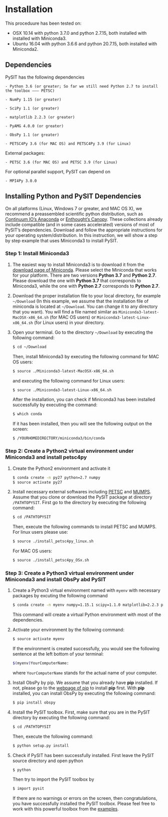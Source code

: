 # Installation

This proceduure has been tested on:
- OSX 10.14 with python 3.7.0 and python 2.7.15, both installed with installed with Miniconda3.
- Ubuntu 16.04 with python 3.6.6 and python 20.7.15, both installed with Miniconda2.
## Dependencies

PySIT has the following dependencies

    - Python 3.6 (or greater; So far we still need Python 2.7 to install the toolbox ––– PETSC)

    - NumPy 1.15 (or greater)

    - SciPy 1.1 (or greater)

    - matplotlib 2.2.3 (or greater)

    - PyAMG 4.0.0 (or greater)

    - ObsPy 1.1 (or greater)

    - PETSC4Py 3.6 (for MAC OS) and PETSC4Py 3.9 (for Linux)

External packages:

    - PETSC 3.6 (for MAC OS) and PETSC 3.9 (for Linux)

For optional parallel support, PySIT can depend on

    - MPI4Py 3.0.0


## Installing Python and PySIT Dependencies

On all platforms (Linux, Windows 7 or greater, and MAC OS X), we recommend a preassembled scientific python distribution, such as [Continuum IO’s Anaconda] or [Enthought’s Canopy]. These collections already include compatible (and in some cases accelerated) versions of most of PySIT’s dependencies. Download and follow the appropriate instructions for your operating system/distribution. In this instruction, we will show a step by step example that uses Miniconda3 to install PySIT.

### Step 1: Install Miniconda3

1. The easiest way to install Miniconda3 is to download it from the [download page of Miniconda]. Please select the Miniconda that works for your platform. There are two versions **Python 3.7** and **Python 2.7**. Please download the one with **Python 3.7** that corresponds to Miniconda3, while the one with **Python 2.7** corresponds to **Python 2.7**.

2. Download the proper installation file to your local directory, for example `~/Download` (In this example, we assume that the installation file of miniconda is located at `~/Download`. You can change it to any directory that you want). You will find a file named similar as `Miniconda3-latest-MacOSX-x86_64.sh` (for MAC OS users) or `Miniconda3-latest-Linux-x86_64.sh` (for Linux users) in your directory.

3. Open your terminal. Go to the directory `~/Download` by executing the  following command:

    ```sh
    $ cd ~/Download
    ```

    Then, install Miniconda3 by executing the following command for MAC OS users:

    ```sh
    $ source ./Miniconda3-latest-MacOSX-x86_64.sh
    ```

    and executing the following command for Linux users:

    ```sh
    $ source ./Miniconda3-latest-Linux-x86_64.sh
    ```

    After the installation, you can check if Miniconda3 has been installed successfully by executing the command:

    ```sh
    $ which conda
    ```

    If it has been installed, then you will see the following output on the screen:

    ```
    $ /YOURHOMEDIRECTORY/miniconda3/bin/conda
    ```

### Step 2: Create a Python2 virtual environment under Miniconda3 and install petsc4py

1. Create the Python2 environment and activate it
   ```sh
   $ conda create -n py27 python=2.7 numpy
   $ source activate py27
   ```

2. Install necessary external softwares including [PETSC] and [MUMPS]. Assume that you clone or download the PySIT package at directory `/PATHTOPYSIT`. First go to the directory by executing the following command:

    ```sh
    $ cd /PATHTOPYSIT
    ```

    Then, execute the following commands to install PETSC and MUMPS. For linux users please use:

    ```sh
    $ source ./install_petsc4py_linux.sh
    ```

    For MAC OS users:

    ```sh
    $ source ./install_petsc4py_OSx.sh

    ```

### Step 3: Create a Python3 virtual environment under Miniconda3 and install ObsPy abd PySIT

1. Create a Python3 virtual environment named with `myenv` with necessary packages by excuting the following command

    ```sh
    $ conda create -n myenv numpy=1.15.1 scipy=1.1.0 matplotlib=2.2.3 pyamg=4.0.0 
    ```

    This command will create a virtual Python environment with most of the dependencies.

2. Activate your environment by the following command:

    ```sh
    $ source activate myenv
    ```

    If the environment is created successfully, you would see the following sentence at the left bottom of your terminal:

    ```sh
    $(myenv)YourComputerName:
    ```

    where `YourComputerName` stands for the actual name of your computer.

3. Install ObsPy by pip. We assume that you already have **pip** installed. If not, please go to the [webpage of pip] to install **pip** first. With **pip** installed, you can install ObsPy by executing the following command:

    ```sh
    $ pip install obspy
    ```

5. Install the PySIT toolbox. First, make sure that you are in the PySIT directory by executing the following command:

    ```sh
    $ cd /PATHTOPYSIT
    ```

   Then, execute the following command:

   ```sh
   $ python setup.py install
   ```


6. Check if PySIT has been successfully installed. First leave the PySIT source directory and open python

   ```sh
   $ python
   ```

   Then try to import the PySIT toolbox by

   ```sh
   $ import pysit
   ```

   If there are no warnings or errors on the screen, then congratulations, you have successfully installed the PySIT toolbox. Please feel free to work with this powerful toolbox from the [examples].    





[Continuum IO’s Anaconda]: <https://www.anaconda.com/>
[Enthought’s Canopy]: <https://www.enthought.com/product/canopy/>
[download page of Miniconda]:<https://conda.io/miniconda.html>
[webpage of pip]:<https://pip.pypa.io/en/stable/installing/>
[PETSC]: <https://www.mcs.anl.gov/petsc/>
[MUMPS]: <http://mumps.enseeiht.fr/>
[examples]: <https://github.com/pysit/pysit/tree/master/examples>
